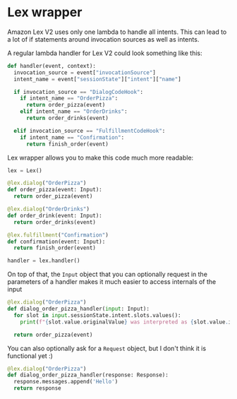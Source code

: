 # Lex wrapper

Amazon Lex V2 uses only one lambda to handle all intents. This can lead to a lot of if statements around
invocation sources as well as intents.

A regular lambda handler for Lex V2 could look something like this:

```python
def handler(event, context):
  invocation_source = event["invocationSource"]
  intent_name = event["sessionState"]["intent"]["name"]

  if invocation_source == "DialogCodeHook":
    if intent_name == "OrderPizza":
      return order_pizza(event)
    elif intent_name == "OrderDrinks":
      return order_drinks(event)

  elif invocation_source == "FulfillmentCodeHook":
    if intent_name == "Confirmation":
      return finish_order(event)
```

Lex wrapper allows you to make this code much more readable:

```python
lex = Lex()

@lex.dialog("OrderPizza")
def order_pizza(event: Input):
  return order_pizza(event)

@lex.dialog("OrderDrinks")
def order_drink(event: Input):
  return order_drinks(event)

@lex.fulfillment("Confirmation")
def confirmation(event: Input):
  return finish_order(event)

handler = lex.handler()
```

On top of that, the `Input` object that you can optionally request in the parameters of a handler makes it much
easier to access internals of the input

```python
@lex.dialog("OrderPizza")
def dialog_order_pizza_handler(input: Input):
  for slot in input.sessionState.intent.slots.values():
    print(f"{slot.value.originalValue} was interpreted as {slot.value.interpretedValue}")

  return order_pizza(event)
```

You can also optionally ask for a `Request` object, but I don't think it is functional yet :)

```python
@lex.dialog("OrderPizza")
def dialog_order_pizza_handler(response: Response):
  response.messages.append('Hello')
  return response
```
